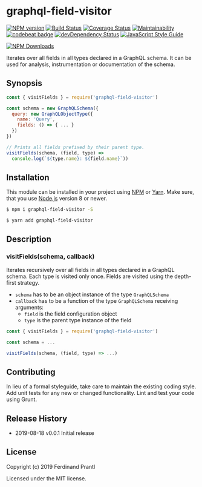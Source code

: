 # graphql-field-visitor

[![NPM version](https://badge.fury.io/js/graphql-field-visitor.png)](http://badge.fury.io/js/graphql-field-visitor)
[![Build Status](https://travis-ci.org/prantlf/graphql-field-visitor.png)](https://travis-ci.org/prantlf/graphql-field-visitor)
[![Coverage Status](https://coveralls.io/repos/github/prantlf/graphql-field-visitor/badge.svg?branch=master)](https://coveralls.io/github/prantlf/graphql-field-visitor?branch=master)
[![Maintainability](https://api.codeclimate.com/v1/badges/e86a82b760b04b57fd27/maintainability)](https://codeclimate.com/github/prantlf/graphql-field-visitor/maintainability)
[![codebeat badge](https://codebeat.co/badges/e615bac8-23a2-4cb9-9e62-f6bf6556f053)](https://codebeat.co/projects/github-com-prantlf-graphql-field-visitor-master)
[![devDependency Status](https://david-dm.org/prantlf/graphql-field-visitor/dev-status.svg)](https://david-dm.org/prantlf/graphql-field-visitor#info=devDependencies)
[![JavaScript Style Guide](https://img.shields.io/badge/code_style-standard-brightgreen.svg)](https://standardjs.com)

[![NPM Downloads](https://nodei.co/npm/graphql-field-visitor.png?downloads=true&stars=true)](https://www.npmjs.com/package/graphql-field-visitor)

Iterates over all fields in all types declared in a GraphQL schema. It can be used for analysis, instrumentation or documentation of the schema.

## Synopsis

```js
const { visitFields } = require('graphql-field-visitor')

const schema = new GraphQLSchema({
  query: new GraphQLObjectType({
    name: 'Query',
    fields: () => { ... }
  })
})

// Prints all fields prefixed by their parent type.
visitFields(schema, (field, type) =>
  console.log(`${type.name}: ${field.name}`))
```

## Installation

This module can be installed in your project using [NPM] or [Yarn]. Make sure, that you use [Node.js] version 8 or newer.

```sh
$ npm i graphql-field-visitor -S
```

```sh
$ yarn add graphql-field-visitor
```

## Description

### visitFields(schema, callback)

Iterates recursively over all fields in all types declared in a GraphQL schema. Each type is visited only once. Fields are visited using the depth-first strategy.

* `schema` has to be an object instance of the type `GraphQLSchema`
* `callback` has to be a function of the type `GraphQLSchema` receiving arguments:
  * `field` is the field configuration object
  * `type` is the parent type instance of the field

```js
const { visitFields } = require('graphql-field-visitor')

const schema = ...

visitFields(schema, (field, type) => ...)
```

## Contributing

In lieu of a formal styleguide, take care to maintain the existing coding style.  Add unit tests for any new or changed functionality. Lint and test your code using Grunt.

## Release History

* 2019-08-18   v0.0.1   Initial release

## License

Copyright (c) 2019 Ferdinand Prantl

Licensed under the MIT license.

[Node.js]: http://nodejs.org/
[NPM]: https://www.npmjs.com/
[Yarn]: https://yarnpkg.com/
